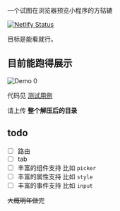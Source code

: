 一个试图在浏览器预览小程序的方轱辘

[![Netlify Status](https://api.netlify.com/api/v1/badges/975a2200-301c-4515-b854-2a42266ad8d5/deploy-status)](https://app.netlify.com/sites/preview-weapp/deploys)

目标是能看就行。

## 目前能跑得展示

![Demo 0](demo.0.s.gif)

代码见 [测试用例](https://github.com/muzea/preview-weapp/issues/1)

请上传 **整个解压后的目录**

## todo

- [ ] 路由
- [ ] tab
- [ ] 丰富的组件支持 比如 `picker`
- [ ] 丰富的属性支持 比如 `style`
- [ ] 丰富的事件支持 比如 `input`

~~大概明年做完~~
